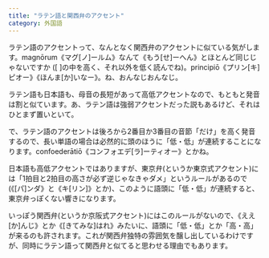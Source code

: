 ```yaml
---
title: "ラテン語と関西弁のアクセント"
category: 外国語
---
```


ラテン語のアクセントって、なんとなく関西弁のアクセントに似ている気がします。magnōrum《マグ[ノ]ールム》なんて《もう[せ]ーへん》とほとんど同じじゃないですか ([ ]の中を高く、それ以外を低く読んでね)。principiō《プリン[キ]ピオー》《ほんま[か]いなー》。ね、おんなじおんなじ。

ラテン語も日本語も、母音の長短があって高低アクセントなので、もともと発音は割と似ています。あ、ラテン語は強弱アクセントだった説もあるけど、それはひとまず置いといて。

で、ラテン語のアクセントは後ろから2番目か3番目の音節「だけ」を高く発音するので、長い単語の場合は必然的に頭のほうに「低・低」が連続することになります。confoederātiō《コンフォエデ[ラ]ーティオー》とかね。

日本語も高低アクセントではありますが、東京弁(というか東京式アクセント)には「1拍目と2拍目の高さが必ず逆じゃなきゃダメ」というルールがあるので(《[パ]ンダ》と《キ[リン]》とか)、このように語頭に「低・低」が連続すると、東京弁っぽくない響きになります。

いっぽう関西弁(というか京阪式アクセント)にはこのルールがないので、《ええ[か]んじ》とか《[きてみな]はれ》みたいに、語頭に「低・低」とか「高・高」が来るのも許されます。これが関西弁独特の雰囲気を醸し出しているわけですが、同時にラテン語って関西弁と似てると思わせる理由でもあります。
